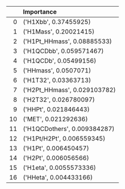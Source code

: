 |    | Importance                   |
|---:|:-----------------------------|
|  0 | ('H1Xbb', 0.37455925)        |
|  1 | ('H1Mass', 0.20021415)       |
|  2 | ('H1Pt_HHmass', 0.08885533)  |
|  3 | ('H1QCDbb', 0.059571467)     |
|  4 | ('H1QCDb', 0.05499156)       |
|  5 | ('HHmass', 0.0507071)        |
|  6 | ('H1T32', 0.03363713)        |
|  7 | ('H2Pt_HHmass', 0.029103782) |
|  8 | ('H2T32', 0.026780097)       |
|  9 | ('HHPt', 0.021846443)        |
| 10 | ('MET', 0.021292636)         |
| 11 | ('H1QCDothers', 0.009384287) |
| 12 | ('H1Pt/H2Pt', 0.006559345)   |
| 13 | ('H1Pt', 0.006450457)        |
| 14 | ('H2Pt', 0.006056566)        |
| 15 | ('H1eta', 0.0055573336)      |
| 16 | ('HHeta', 0.004433166)       |
